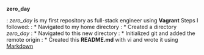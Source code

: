 **zero_day**

: *zero_day* is my first repository as full-stack engineer using **Vagrant**
Steps I followed:
: * Navigated to my home directory
: * Created a directory *zero_day*
: * Navigated to this new directory
: * Initialized git and added the remote origin
: * Created this **README.md** with vi and wrote it using [Markdown](https://wordpress.com/support/markdown-quick-reference/)
